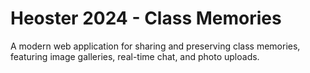 # Heoster 2024 - Class Memories
A modern web application for sharing and preserving class memories, featuring image galleries, real-time chat, and photo uploads.
